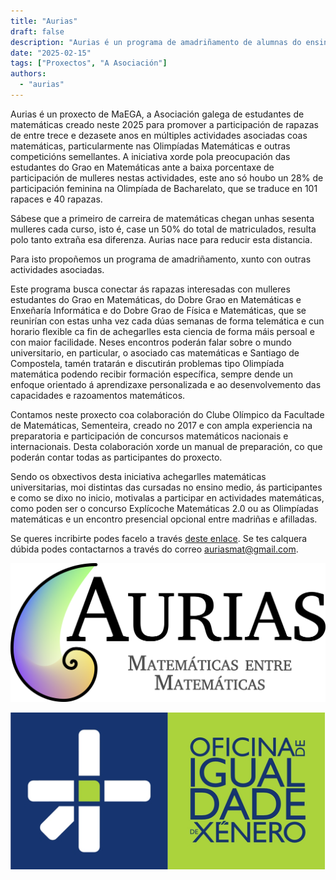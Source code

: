 ```yaml
---
title: "Aurias"
draft: false
description: "Aurias é un programa de amadriñamento de alumnas do ensino medio (ESO e Bacharelato) por estudantes do grao en Matemáticas (e os dobres graos con Informática e Física)."
date: "2025-02-15"
tags: ["Proxectos", "A Asociación"]
authors:
  - "aurias"
---
```


Aurias é un proxecto de MaEGA, a Asociación galega de estudantes de matemáticas creado neste 2025 para promover a participación de rapazas de entre trece e dezasete anos en múltiples actividades asociadas coas matemáticas, particularmente nas Olimpíadas Matemáticas e outras competicións semellantes. A iniciativa xorde pola preocupación das estudantes do Grao en Matemáticas ante a baixa porcentaxe de participación de mulleres nestas actividades, este ano só houbo un 28% de participación feminina na Olimpíada de Bacharelato, que se traduce en 101 rapaces e 40 rapazas.

Sábese que a primeiro de carreira de matemáticas chegan unhas sesenta mulleres cada curso, isto é, case un 50% do total de matriculados, resulta polo tanto extraña esa diferenza. Aurias nace para reducir esta distancia.

Para isto propoñemos un programa de amadriñamento, xunto con outras actividades asociadas.

Este programa busca conectar ás rapazas interesadas con mulleres estudantes do Grao en Matemáticas, do Dobre Grao en Matemáticas e Enxeñaría Informática e do Dobre Grao de Física e Matemáticas, que se reunirían con estas unha vez cada dúas semanas de forma telemática e cun horario flexible ca fin de achegarlles esta ciencia de forma máis persoal e con maior facilidade. Neses encontros poderán falar sobre o mundo universitario, en particular, o asociado cas matemáticas e Santiago de Compostela, tamén tratarán e discutirán problemas tipo Olimpíada matemática podendo recibir formación específica, sempre dende un enfoque orientado á aprendizaxe personalizada e ao desenvolvemento das capacidades e razoamentos matemáticos.

Contamos neste proxecto coa colaboración do Clube Olímpico da Facultade de Matemáticas, Sementeira, creado no 2017 e con ampla experiencia na preparatoria e participación de concursos matemáticos nacionais e internacionais. Desta colaboración xorde un manual de preparación, co que poderán contar todas as participantes do proxecto.

Sendo os obxectivos desta iniciativa achegarlles matemáticas universitarias, moi distintas das cursadas no ensino medio, ás participantes e como se dixo no inicio, motivalas a participar en actividades matemáticas, como poden ser o concurso Explícoche Matemáticas 2.0 ou as Olimpíadas matemáticas e un encontro presencial opcional entre madriñas e afilladas.

Se queres incribirte podes facelo a través [deste enlace](https://docs.google.com/forms/d/e/1FAIpQLScOJ_JILc9EY3Qj1GpqrBKo6_lyrdaceS93p0RzgGk0lKLMwA/viewform). Se tes calquera dúbida podes contactarnos a través do correo auriasmat@gmail.com.




![Logo de Aurias](featured.png)

<img src="logo_oix.png" alt="Logo da OIX" width="1000"/>
